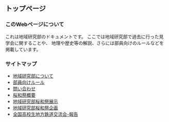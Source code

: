 ## トップページ
### このWebページについて
これは地域研究部のドキュメントです。
ここでは地域研究部で過去に行った見学会に関することや、
地理や歴史等の解説、さらには部員向けのルールなどを
掲載しています。

### サイトマップ
* [地域研究部について](about/chiiken-about.md)
* [部員向けルール](about/rule.md)
* [問い合わせ](about/contact.md)
* [桜和祭概要](event/ouwa-about.md)
* [地域研究部桜和祭展示](event/ouwa-tenzi.md)
* [地域研究部桜和祭企画](event/ouwa-kikaku.md)
* [全国高校生地方鉄道交流会-報告](archive/chitetsukouryu.md)
